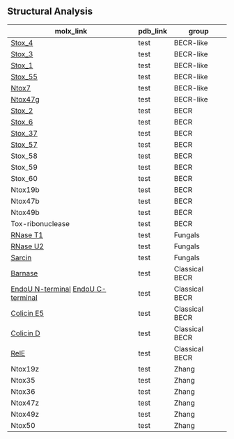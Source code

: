 ## Structural Analysis

| **molx_link** | **pdb_link** | **group** |
| --- | --- | ---
| [Stox_4](https://molstar.org/viewer/?snapshot-url=https://kristiphammie.github.io/molstar/stox_4.molx&snapshot-url-type=molx) | test | BECR-like |
| [Stox_3](https://molstar.org/viewer/?snapshot-url=https://kristiphammie.github.io/molstar/stox_3.molx&snapshot-url-type=molx) | test | BECR-like |
| [Stox_1](https://molstar.org/viewer/?snapshot-url=https://kristiphammie.github.io/molstar/stox_1.molx&snapshot-url-type=molx) | test | BECR-like |
| [Stox_55](https://molstar.org/viewer/?snapshot-url=https://kristiphammie.github.io/molstar/stox_55.molx&snapshot-url-type=molx) | test | BECR-like |
| [Ntox7](https://molstar.org/viewer/?snapshot-url=https://kristiphammie.github.io/molstar/ntox7g.molx&snapshot-url-type=molx) | test | BECR-like |
| [Ntox47g](https://molstar.org/viewer/?snapshot-url=https://kristiphammie.github.io/molstar/ntox47g.molx&snapshot-url-type=molx) | test | BECR-like |
| [Stox_2](https://molstar.org/viewer/?snapshot-url=https://kristiphammie.github.io/molstar/stox_2.molx&snapshot-url-type=molx) | test | BECR |
| [Stox_6](https://molstar.org/viewer/?snapshot-url=https://kristiphammie.github.io/molstar/stox_6.molx&snapshot-url-type=molx) | test | BECR |
| [Stox_37](https://molstar.org/viewer/?snapshot-url=https://kristiphammie.github.io/molstar/stox_37.molx&snapshot-url-type=molx) | test | BECR |
| [Stox_57](https://molstar.org/viewer/?snapshot-url=https://kristiphammie.github.io/molstar/stox_57.molx&snapshot-url-type=molx) | test | BECR |
| Stox_58 | test | BECR |
| Stox_59 | test | BECR |
| Stox_60 | test | BECR |
| Ntox19b | test | BECR | 
| Ntox47b | test | BECR |
| Ntox49b | test | BECR |
| Tox-ribonuclease | test | BECR |
| [RNase T1](https://molstar.org/viewer/?snapshot-url=https://kristiphammie.github.io/molstar/RNase_T1.molx&snapshot-url-type=molx) | test | Fungals |
| [RNase U2](https://molstar.org/viewer/?snapshot-url=https://kristiphammie.github.io/molstar/RNase_U2.molx&snapshot-url-type=molx) | test | Fungals |
| [Sarcin](https://molstar.org/viewer/?snapshot-url=https://kristiphammie.github.io/molstar/sarcin.molx&snapshot-url-type=molx) | test | Fungals |
| [Barnase](https://molstar.org/viewer/?snapshot-url=https://kristiphammie.github.io/molstar/barnase.molx&snapshot-url-type=molx) | test | Classical BECR |
| [EndoU N-terminal](https://molstar.org/viewer/?snapshot-url=https://kristiphammie.github.io/molstar/endoU_n.molx&snapshot-url-type=molx)  [EndoU C-terminal](https://molstar.org/viewer/?snapshot-url=https://kristiphammie.github.io/molstar/endoU_c.molx&snapshot-url-type=molx) | test | Classical BECR |
| [Colicin E5](https://molstar.org/viewer/?snapshot-url=https://kristiphammie.github.io/molstar/colicine5.molx&snapshot-url-type=molx) | test | Classical BECR |
| [Colicin D](https://molstar.org/viewer/?snapshot-url=https://kristiphammie.github.io/molstar/colicinD.molx&snapshot-url-type=molx) | test | Classical BECR |
| [RelE](https://molstar.org/viewer/?snapshot-url=https://kristiphammie.github.io/molstar/rele.molx&snapshot-url-type=molx) | test | Classical BECR |
| Ntox19z | test | Zhang |
| Ntox35 | test | Zhang |
| Ntox36 | test | Zhang |
| Ntox47z | test | Zhang |
| Ntox49z | test | Zhang |
| Ntox50 | test | Zhang |
